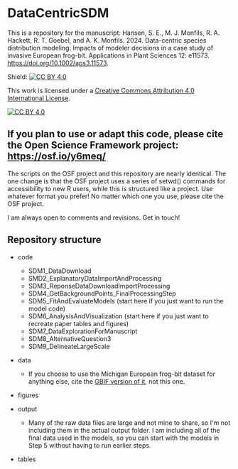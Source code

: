 # DataCentricSDM
This is a repository for the manuscript: Hansen, S. E., M. J. Monfils, R. A. Hackett, R. T. Goebel, and A. K. Monfils. 2024. Data-centric species distribution modeling: Impacts of modeler decisions in a case study of invasive European frog-bit. Applications in Plant Sciences 12: e11573. https://doi.org/10.1002/aps3.11573.

Shield: [![CC BY 4.0][cc-by-shield]][cc-by]

This work is licensed under a
[Creative Commons Attribution 4.0 International License][cc-by].

[![CC BY 4.0][cc-by-image]][cc-by]

[cc-by]: http://creativecommons.org/licenses/by/4.0/
[cc-by-image]: https://i.creativecommons.org/l/by/4.0/88x31.png
[cc-by-shield]: https://img.shields.io/badge/License-CC%20BY%204.0-lightgrey.svg

## If you plan to use or adapt this code, please cite the Open Science Framework project: https://osf.io/y6meq/

The scripts on the OSF project and this repository are nearly identical. The one change is that the OSF project uses a series of setwd() commands for accessibility to new R users, while this is structured like a project. Use whatever format you prefer! No matter which one you use, please cite the OSF project.

I am always open to comments and revisions. Get in touch!

## Repository structure
* code
  * SDM1_DataDownload
  * SMD2_ExplanatoryDataImportAndProcessing
  * SDM3_ReponseDataDownloadImportProcessing
  * SDM4_GetBackgroundPoints_FinalProcessingStep
  * SDM5_FitAndEvaluateModels (start here if you just want to run the model code)
  * SDM6_AnalysisAndVisualization (start here if you just want to recreate paper tables and figures)
  * SDM7_DataExplorationForManuscript
  * SDM8_AlternativeQuestion3
  * SDM9_DelineateLargeScale
 
* data
  * If you choose to use the Michigan European frog-bit dataset for anything else, cite the [GBIF version of it](https://www.gbif.org/dataset/71454d8a-6e9c-49f5-bf37-353f9ad2e2b9), not this one.

 * figures

 * output
   * Many of the raw data files are large and not mine to share, so I'm not including them in the actual output folder. I am including all of the final data used in the models, so you can start with the models in Step 5 without having to run earlier steps.

  * tables

